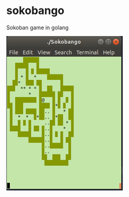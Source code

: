 # sokobango
Sokoban game in golang
           
![Example](https://github.com/babuley/sokobango/blob/master/example/Sokobango.png)
